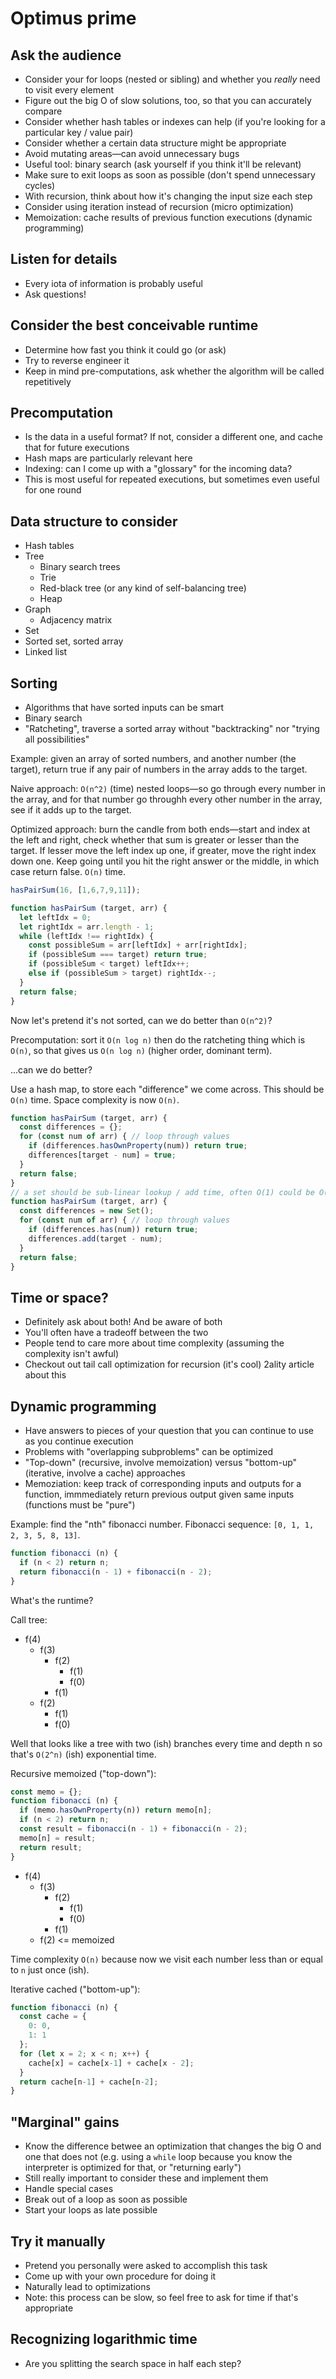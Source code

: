 # Optimus prime

## Ask the audience

- Consider your for loops (nested or sibling) and whether you _really_ need to visit every element
- Figure out the big O of slow solutions, too, so that you can accurately compare
- Consider whether hash tables or indexes can help (if you're looking for a particular key / value pair)
- Consider whether a certain data structure might be appropriate
- Avoid mutating areas—can avoid unnecessary bugs
- Useful tool: binary search (ask yourself if you think it'll be relevant)
- Make sure to exit loops as soon as possible (don't spend unnecessary cycles)
- With recursion, think about how it's changing the input size each step
- Consider using iteration instead of recursion (micro optimization)
- Memoization: cache results of previous function executions (dynamic programming)

## Listen for details

- Every iota of information is probably useful
- Ask questions!

## Consider the best conceivable runtime

- Determine how fast you think it could go (or ask)
- Try to reverse engineer it
- Keep in mind pre-computations, ask whether the algorithm will be called repetitively

## Precomputation

- Is the data in a useful format? If not, consider a different one, and cache that for future executions
- Hash maps are particularly relevant here
- Indexing: can I come up with a "glossary" for the incoming data?
- This is most useful for repeated executions, but sometimes even useful for one round

## Data structure to consider

- Hash tables
- Tree
  - Binary search trees
  - Trie
  - Red-black tree (or any kind of self-balancing tree)
  - Heap
- Graph
  - Adjacency matrix
- Set
- Sorted set, sorted array
- Linked list

## Sorting

- Algorithms that have sorted inputs can be smart
- Binary search
- "Ratcheting", traverse a sorted array without "backtracking" nor "trying all possibilities"

Example: given an array of sorted numbers, and another number (the target), return true if any pair of numbers in the array adds to the target.

Naive approach: `O(n^2)` (time) nested loops—so go through every number in the array, and for that number go throughh every other number in the array, see if it adds up to the target.

Optimized approach: burn the candle from both ends—start and index at the left and right, check whether that sum is greater or lesser than the target. If lesser move the left index up one, if greater, move the right index down one. Keep going until you hit the right answer or the middle, in which case return false. `O(n)` time.

```js
hasPairSum(16, [1,6,7,9,11]);

function hasPairSum (target, arr) {
  let leftIdx = 0;
  let rightIdx = arr.length - 1;
  while (leftIdx !== rightIdx) {
    const possibleSum = arr[leftIdx] + arr[rightIdx];
    if (possibleSum === target) return true;
    if (possibleSum < target) leftIdx++;
    else if (possibleSum > target) rightIdx--;
  }
  return false;
}
```

Now let's pretend it's not sorted, can we do better than `O(n^2)`?

Precomputation: sort it `O(n log n)` then do the ratcheting thing which is `O(n)`, so that gives us `O(n log n)` (higher order, dominant term).

...can we do better?

Use a hash map, to store each "difference" we come across. This should be `O(n)` time. Space complexity is now `O(n)`.

```js
function hasPairSum (target, arr) {
  const differences = {};
  for (const num of arr) { // loop through values
    if (differences.hasOwnProperty(num)) return true;
    differences[target - num] = true;
  }
  return false;
}
// a set should be sub-linear lookup / add time, often O(1) could be O(log n) depending on the set implementation
function hasPairSum (target, arr) {
  const differences = new Set();
  for (const num of arr) { // loop through values
    if (differences.has(num)) return true;
    differences.add(target - num);
  }
  return false;
}
```

## Time or space?

- Definitely ask about both! And be aware of both
- You'll often have a tradeoff between the two
- People tend to care more about time complexity (assuming the complexity isn't awful)
- Checkout out tail call optimization for recursion (it's cool) 2ality article about this

## Dynamic programming

- Have answers to pieces of your question that you can continue to use as you continue execution
- Problems with "overlapping subproblems" can be optimized
- "Top-down" (recursive, involve memoization) versus "bottom-up" (iterative, involve a cache) approaches
- Memoziation: keep track of corresponding inputs and outputs for a function, immmediately return previous output given same inputs (functions must be "pure")

Example: find the "nth" fibonacci number. Fibonacci sequence: `[0, 1, 1, 2, 3, 5, 8, 13]`.

```js
function fibonacci (n) {
  if (n < 2) return n;
  return fibonacci(n - 1) + fibonacci(n - 2);
}
```

What's the runtime?

Call tree:

- f(4)
  - f(3)
    - f(2)
      - f(1)
      - f(0)
    - f(1)
  - f(2)
    - f(1)
    - f(0)

Well that looks like a tree with two (ish) branches every time and depth n so that's `O(2^n)` (ish) exponential time.

Recursive memoized ("top-down"):

```js
const memo = {};
function fibonacci (n) {
  if (memo.hasOwnProperty(n)) return memo[n];
  if (n < 2) return n;
  const result = fibonacci(n - 1) + fibonacci(n - 2);
  memo[n] = result;
  return result;
}
```

- f(4)
  - f(3)
    - f(2)
      - f(1)
      - f(0)
    - f(1)
  - f(2) <= memoized

Time complexity `O(n)` because now we visit each number less than or equal to `n` just once (ish).

Iterative cached ("bottom-up"):

```js
function fibonacci (n) {
  const cache = {
    0: 0,
    1: 1
  };
  for (let x = 2; x < n; x++) {
    cache[x] = cache[x-1] + cache[x - 2];
  }
  return cache[n-1] + cache[n-2];
}
```

## "Marginal" gains

- Know the difference betwee an optimization that changes the big O and one that does not (e.g. using a `while` loop because you know the interpreter is optimized for that, or "returning early")
- Still really important to consider these and implement them
- Handle special cases
- Break out of a loop as soon as possible
- Start your loops as late possible

## Try it manually

- Pretend you personally were asked to accomplish this task
- Come up with your own procedure for doing it
- Naturally lead to optimizations
- Note: this process can be slow, so feel free to ask for time if that's appropriate

## Recognizing logarithmic time

- Are you splitting the search space in half each step?
